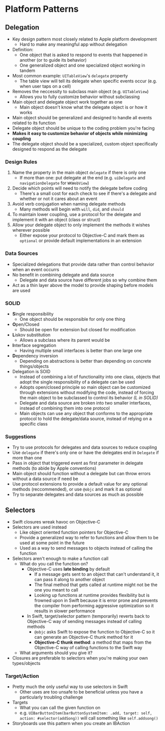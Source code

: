 # Platform Patterns

## Delegation
* Key design pattern most closely related to Apple platform development
  * Hard to make any meaningful app without delegation
* Definition:
  * One object that is asked to respond to events that happened in another (or to guide its behavior)
  * One generalized object and one specialized object working in tandem
* Most common example: `UITableView`'s `delegate` property
  * The table view will tell its delegate when specific events occur (e.g. when user taps on a cell)
* Removes the neccessity to subclass main object (e.g. `UITableView`)
  * Allows you to fully customize behavior without subclassing
* Main object and delegate object work together as one
  * Main object doesn't know what the delegate object is or how it works
* Main object should be generalized and designed to handle all events related to its function
* Delegate object should be unique to the coding problem you're facing
* **Makes it easy to customize behavior of objects while minimizing coupling**
* The delegate object should be a specialized, custom object specifically designed to respond as the delegate

### Design Rules
1. Name the property in the main object `delegate` if there is only one
    - If more than one: put delegate at the end (e.g. `uiDelegate` and `navigationDelegate` for `WKWebView`)
2. Decide which points will need to notify the delegate before coding
    - There's a small cost for each check to see if there's a delegate and whether or not it cares about an event
3. Avoid verb conjugation when naming delegate methods
    - Many methods will begin with `will`, `did`, and `should`
4. To maintain lower coupling, use a protocol for the delegate and implement it with an object (class or struct)
5. Allow your delegate object to only implement the methods it wishes wherever possible
    - Either expose your protocol to Objective-C and mark them as `optional` or provide default implementations in an extension

### Data Sources
* Specialized delegations that provide data rather than control behavior when an event occurrs
* No benefit in combining delegate and data source
  * Delegate and data source have different jobs so why combine them
* Act as a thin layer above the model to provide shaping before models are used

### SOLID
* **S**ingle responsibility
  * One object should be responsible for only one thing
* **O**pen/Closed
  * Should be open for extension but closed for modification
* **L**iskov substitution
  * Allows a subclass where its parent would be
* **I**nterface segregation
  * Having multiple small interfaces is better than one large one
* **D**ependency inversion
  * Depending on abstractions is better than depending on concrete things/objects
* Delegation is SOID
  * Instead of combining a lot of functionality into one class, objects that adopt the single responsibility of a delegate can be used
  * Adopts open/closed principle so main object can be customized through extensions without modifying the code, instead of forcing the main object to be subclassed to control its behavior *(L in SOLID)*
  * Delegate and data source are broken into two smaller interfaces, instead of combining them into one protocol
  * Main objects can use any object that conforms to the appropriate protocol to hold the delegate/data source, instead of relying on a specific class

### Suggestions
* Try to use protocols for delegates and data sources to reduce coupling
* Use `delegate` if there's only one or have the delegates end in `Delegate` if more than one
* Pass in object that triggered event as first parameter in delegate methods (to abide by Apple conventions)
* Main object should function without a delegate but can throw errors without a data source if need be
* Use protocol extensions to provide a default value for any optional methods (reccommended), or use `@objc` and mark it as optional
* Try to separate delegates and data sources as much as possible

## Selectors
* Swift closures wreak havoc on Objective-C
* Selectors are used instead
  * Like object oriented function pointers for Objective-C
  * Provide a generalized way to refer to functions and allow them to be used at some point in the future
  * Used as a way to send messages to objects instead of calling the function
* Selectors aren't enough to make a function call
  * What do you call the function on?
    * Objective-C uses **late binding** by default
      * If a message gets sent to an object that can't understand it, it can pass it along to another object
      * The final method that gets called at runtime might not be the one you meant to call
      * Looking up functions at runtime provides flexibility but is frowned upon in Swift because it is error prone and prevents the compiler from performing aggressive optimization so it results in slower performance
    * In Swift, target/selector pattern (temporarily) reverts back to Objective-C way of sending messages instead of calling methods
      * `@objc` asks Swift to expose the function to Objective-C so it can generate an Objective-C thunk method for it
      * **Objective-C thunk method**: a method that maps from the Objective-C way of calling functions to the Swift way
  * What arguments should you give it?
* Closures are preferable to selectors when you're making your own types/objects

### Target/Action
* Pretty much the only useful way to use selectors in Swift
  * Other uses are too unsafe to be beneficial unless you have a particularly troubling challenge
* Targets
  * What you can call the given function on
  * e.g. `UIBarButtonItem(barButtonSystemItem: .add, target: self, action: #selector(addSong))` will call something like `self.addsong()`
* Storyboards use this pattern when you create an IBAction
